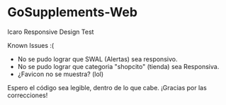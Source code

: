 # GoSupplements-Web
 Icaro Responsive Design Test

Known Issues :(
- No se pudo lograr que SWAL (Alertas) sea responsivo. 
- No se pudo lograr que categoria "shopcito" (tienda) sea Responsiva.
- ¿Favicon no se muestra? (lol)

Espero el código sea legible, dentro de lo que cabe.
¡Gracias por las correcciones!
